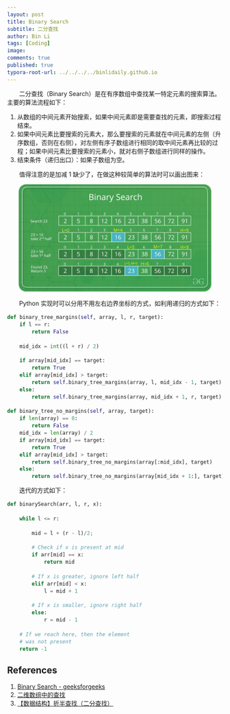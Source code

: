 ```yaml
---
layout: post
title: Binary Search
subtitle: 二分查找
author: Bin Li
tags: [Coding]
image: 
comments: true
published: true
typora-root-url: ../../../../binlidaily.github.io
---
```


　　二分查找（Binary Search）是在有序数组中查找某一特定元素的搜索算法。主要的算法流程如下：
1. 从数组的中间元素开始搜索，如果中间元素即是需要查找的元素，即搜索过程结束。
2. 如果中间元素比要搜索的元素大，那么要搜索的元素就在中间元素的左侧（升序数组，否则在右侧），对左侧有序子数组进行相同的取中间元素再比较的过程；如果中间元素比要搜索的元素小，就对右侧子数组进行同样的操作。
3. 结束条件（递归出口）：如果子数组为空。


　　值得注意的是加减 1 缺少了，在做这种较简单的算法时可以画出图来：

<p align="center">
    <img src="/img/media/15510652001271.jpg" width="450">
</p>

　　Python 实现时可以分用不用左右边界坐标的方式，如利用递归的方式如下：
```python
def binary_tree_margins(self, array, l, r, target):
    if l == r:
        return False

    mid_idx = int((l + r) / 2)

    if array[mid_idx] == target:
        return True
    elif array[mid_idx] > target:
        return self.binary_tree_margins(array, l, mid_idx - 1, target)
    else:
        return self.binary_tree_margins(array, mid_idx + 1, r, target)

def binary_tree_no_margins(self, array, target):
    if len(array) == 0:
        return False
    mid_idx = len(array) / 2 
    if array[mid_idx] == target:
        return True
    elif array[mid_idx] > target:
        return self.binary_tree_no_margins(array[:mid_idx], target)
    else:
        return self.binary_tree_no_margins(array[mid_idx + 1:], target)
```

　　迭代的方式如下：
```python
def binarySearch(arr, l, r, x): 
  
    while l <= r: 
  
        mid = l + (r - l)/2; 
          
        # Check if x is present at mid 
        if arr[mid] == x: 
            return mid 
  
        # If x is greater, ignore left half 
        elif arr[mid] < x: 
            l = mid + 1
  
        # If x is smaller, ignore right half 
        else: 
            r = mid - 1
      
    # If we reach here, then the element 
    # was not present 
    return -1
```

## References
1. [Binary Search - geeksforgeeks](https://www.geeksforgeeks.org/binary-search/)
2. [二维数组中的查找](https://www.nowcoder.com/practice/abc3fe2ce8e146608e868a70efebf62e?tpId=13&tqId=11154&rp=1&ru=/ta/coding-interviews&qru=/ta/coding-interviews/question-ranking)
3. [【数据结构】折半查找（二分查找）](https://blog.csdn.net/coolingcoding/article/details/7983070)



